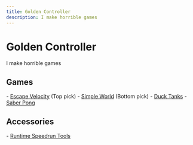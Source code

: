 ```yaml
---
title: Golden Controller
description: I make horrible games
---
```

# Golden Controller
I make horrible games
<h2>Games</h2>
 - <a href="games_viewer?game=escapevelocity">Escape Velocity</a> (Top pick)
 - <a href="games_viewer?game=simpleworld">Simple World</a> (Bottom pick)
 - <a href="games_viewer?game=ducktanks">Duck Tanks</a>
 - <a href="games_viewer?game=saberpong">Saber Pong</a>
<h2>Accessories</h2>
 - <a href="https://github.com/yikuansun/desktopspeedruntools#runtime-speedrun-tools">Runtime Speedrun Tools</a>